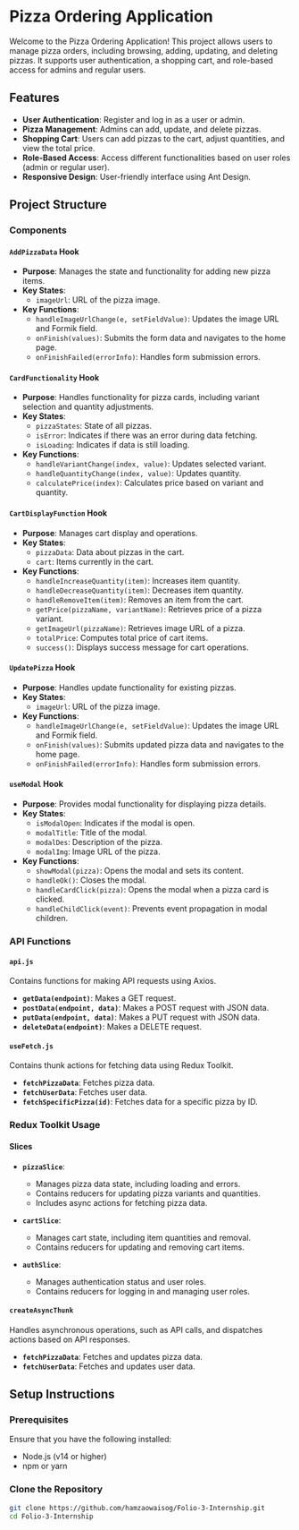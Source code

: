 # Pizza Ordering Application

Welcome to the Pizza Ordering Application! This project allows users to manage pizza orders, including browsing, adding, updating, and deleting pizzas. It supports user authentication, a shopping cart, and role-based access for admins and regular users.

## Features

- **User Authentication**: Register and log in as a user or admin.
- **Pizza Management**: Admins can add, update, and delete pizzas.
- **Shopping Cart**: Users can add pizzas to the cart, adjust quantities, and view the total price.
- **Role-Based Access**: Access different functionalities based on user roles (admin or regular user).
- **Responsive Design**: User-friendly interface using Ant Design.

## Project Structure

### Components

#### `AddPizzaData` Hook

- **Purpose**: Manages the state and functionality for adding new pizza items.
- **Key States**:
  - `imageUrl`: URL of the pizza image.
- **Key Functions**:
  - `handleImageUrlChange(e, setFieldValue)`: Updates the image URL and Formik field.
  - `onFinish(values)`: Submits the form data and navigates to the home page.
  - `onFinishFailed(errorInfo)`: Handles form submission errors.

#### `CardFunctionality` Hook

- **Purpose**: Handles functionality for pizza cards, including variant selection and quantity adjustments.
- **Key States**:
  - `pizzaStates`: State of all pizzas.
  - `isError`: Indicates if there was an error during data fetching.
  - `isLoading`: Indicates if data is still loading.
- **Key Functions**:
  - `handleVariantChange(index, value)`: Updates selected variant.
  - `handleQuantityChange(index, value)`: Updates quantity.
  - `calculatePrice(index)`: Calculates price based on variant and quantity.

#### `CartDisplayFunction` Hook

- **Purpose**: Manages cart display and operations.
- **Key States**:
  - `pizzaData`: Data about pizzas in the cart.
  - `cart`: Items currently in the cart.
- **Key Functions**:
  - `handleIncreaseQuantity(item)`: Increases item quantity.
  - `handleDecreaseQuantity(item)`: Decreases item quantity.
  - `handleRemoveItem(item)`: Removes an item from the cart.
  - `getPrice(pizzaName, variantName)`: Retrieves price of a pizza variant.
  - `getImageUrl(pizzaName)`: Retrieves image URL of a pizza.
  - `totalPrice`: Computes total price of cart items.
  - `success()`: Displays success message for cart operations.

#### `UpdatePizza` Hook

- **Purpose**: Handles update functionality for existing pizzas.
- **Key States**:
  - `imageUrl`: URL of the pizza image.
- **Key Functions**:
  - `handleImageUrlChange(e, setFieldValue)`: Updates the image URL and Formik field.
  - `onFinish(values)`: Submits updated pizza data and navigates to the home page.
  - `onFinishFailed(errorInfo)`: Handles form submission errors.

#### `useModal` Hook

- **Purpose**: Provides modal functionality for displaying pizza details.
- **Key States**:
  - `isModalOpen`: Indicates if the modal is open.
  - `modalTitle`: Title of the modal.
  - `modalDes`: Description of the pizza.
  - `modalImg`: Image URL of the pizza.
- **Key Functions**:
  - `showModal(pizza)`: Opens the modal and sets its content.
  - `handleOk()`: Closes the modal.
  - `handleCardClick(pizza)`: Opens the modal when a pizza card is clicked.
  - `handleChildClick(event)`: Prevents event propagation in modal children.

### API Functions

#### `api.js`

Contains functions for making API requests using Axios.

- **`getData(endpoint)`**: Makes a GET request.
- **`postData(endpoint, data)`**: Makes a POST request with JSON data.
- **`putData(endpoint, data)`**: Makes a PUT request with JSON data.
- **`deleteData(endpoint)`**: Makes a DELETE request.

#### `useFetch.js`

Contains thunk actions for fetching data using Redux Toolkit.

- **`fetchPizzaData`**: Fetches pizza data.
- **`fetchUserData`**: Fetches user data.
- **`fetchSpecificPizza(id)`**: Fetches data for a specific pizza by ID.

### Redux Toolkit Usage

#### Slices

- **`pizzaSlice`**:
  - Manages pizza data state, including loading and errors.
  - Contains reducers for updating pizza variants and quantities.
  - Includes async actions for fetching pizza data.

- **`cartSlice`**:
  - Manages cart state, including item quantities and removal.
  - Contains reducers for updating and removing cart items.

- **`authSlice`**:
  - Manages authentication status and user roles.
  - Contains reducers for logging in and managing user roles.

#### `createAsyncThunk`

Handles asynchronous operations, such as API calls, and dispatches actions based on API responses.

- **`fetchPizzaData`**: Fetches and updates pizza data.
- **`fetchUserData`**: Fetches and updates user data.

## Setup Instructions

### Prerequisites

Ensure that you have the following installed:

- Node.js (v14 or higher)
- npm or yarn

### Clone the Repository

```bash
git clone https://github.com/hamzaowaisog/Folio-3-Internship.git
cd Folio-3-Internship
